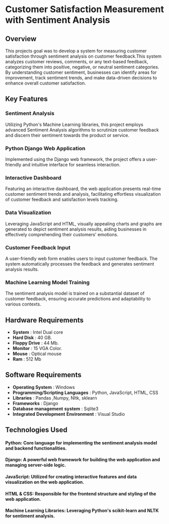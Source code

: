 # Customer Satisfaction Measurement with Sentiment Analysis
## Overview 
This projects goal was to develop a system for measuring customer satisfaction through sentiment analysis on customer feedback.This system analyzes customer reviews, comments, or any text-based feedback, categorizing them into positive, negative, or neutral sentiment categories.  By understanding customer sentiment, businesses can identify areas for improvement, track sentiment trends, and make data-driven decisions to enhance overall customer satisfaction.

## Key Features
### Sentiment Analysis
Utilizing Python's Machine Learning libraries, this project employs advanced Sentiment Analysis algorithms to scrutinize customer feedback and discern their sentiment towards the product or service.
### Python Django Web Application
Implemented using the Django web framework, the project offers a user-friendly and intuitive interface for seamless interaction.
### Interactive Dashboard
Featuring an interactive dashboard, the web application presents real-time customer sentiment trends and analysis, facilitating effortless visualization of customer feedback and satisfaction levels tracking.
### Data Visualization
Leveraging JavaScript and HTML, visually appealing charts and graphs are generated to depict sentiment analysis results, aiding businesses in effectively comprehending their customers' emotions.
### Customer Feedback Input
A user-friendly web form enables users to input customer feedback. The system automatically processes the feedback and generates sentiment analysis results.
### Machine Learning Model Training
The sentiment analysis model is trained on a substantial dataset of customer feedback, ensuring accurate predictions and adaptability to various contexts.

## Hardware Requirements
- **System**	:	Intel Dual core
- **Hard Disk**	:	40 GB.
- **Floppy Drive**	:	44 Mb.
- **Monitor**	:	15 VGA Color.
- **Mouse**	:	Optical mouse
- **Ram**	:	512 Mb

## Software Requirements
- **Operating System**  :  Windows 
- **Programming/Scripting Languages**  :  Python, JavaScript, HTML, CSS
- **Libraries** : Pandas ,Numpy, Nltk, sklearn
- **Frameworks**  : Django
- **Database** **management** **system** :  Sqlite3
- **Integrated** **Development** **Environment** :  Visual Studio


## Technologies Used
#### Python: Core language for implementing the sentiment analysis model and backend functionalities.
#### Django: A powerful web framework for building the web application and managing server-side logic.
#### JavaScript: Utilized for creating interactive features and data visualization on the web application.
#### HTML & CSS: Responsible for the frontend structure and styling of the web application.
#### Machine Learning Libraries: Leveraging Python's scikit-learn and NLTK for sentiment analysis.
